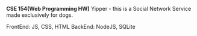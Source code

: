 **CSE 154(Web Programming HW)**
Yipper - this is a Social Network Service made exclusively for dogs.

FrontEnd: JS, CSS, HTML
BackEnd: NodeJS, SQLite
